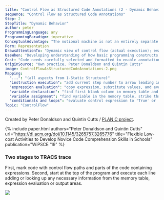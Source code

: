 ```yaml
---
title: "Control Flow as Structured Code Annotations (2 - Dynamic Behavior)"
sequence: "Control Flow as Structured Code Annotations"
Step: 2
StepTitle: "Dynamic Behavior"
author: peter
ProgrammingLanguage: any
ProgrammingParadigm: imperative
ConceptualAdvantage: "The notional machine is not an entirely separate representation from the code but acts as a secondary notation to add invisible aspects of the code execution."
Form: Representation
DrawsAttentionTo: "Dynamic view of control flow (actual execution); evaluation of expressions; declaration, initialisation, access and assignment of variables."
UseWhen: "Developing understanding of how basic programming constructs work."
Cost: "Code needs carefully selected and formatted to enable annotation."
OriginSource: "Own practice, Peter Donaldson and Quintin Cutts"
image: ControlFlowAsStructuredCodeAnnotations-2.png
Mapping:
  "...": "(all aspects from 1-Static Structure)"
  "instruction execution": "add current step number to arrow leading in, then execute by adding to or looking up information in memory table, expression evaluator, or output areas"
  "expression evaluation": "copy expression, substitute values, and evaluate it in expression evaluation area"
  "variable declaration": "find first blank column in memory table and add name of variable in first row; value added underneath if initialised"
  "variable assignment": "find variable in the memory table, strike through existing entry, and add entry to row below."
  "conditionals and loops": "evaluate control expression to 'True' or 'False', then follow relevant labelled control path to next instruction"
Topic: "ControlFlow"
---
```


Created by Peter Donaldson and Quintin Cutts /
[PLAN C project](https://trace.dcs.gla.ac.uk/planc/).

{% include paper.html
   authors="Peter Donaldson and Quintin Cutts"
   url="https://dl.acm.org/doi/10.1145/3265757.3265776"
   title="Flexible Low-cost Activities to Develop Novice Code Comprehension Skills in Schools"
   publication="WiPSCE '19" %}

### Two stages to TRACS trace

First, mark code with control flow paths and parts of the code containing expressions. Second, start at the top of the program and execute each line adding or looking up any necessary information from the memory table, expression evaluation or output areas.

<img src="/assets/images/nm/ControlFlowAsStructuredCodeAnnotations-full.png" class="ui fluid bordered image">
